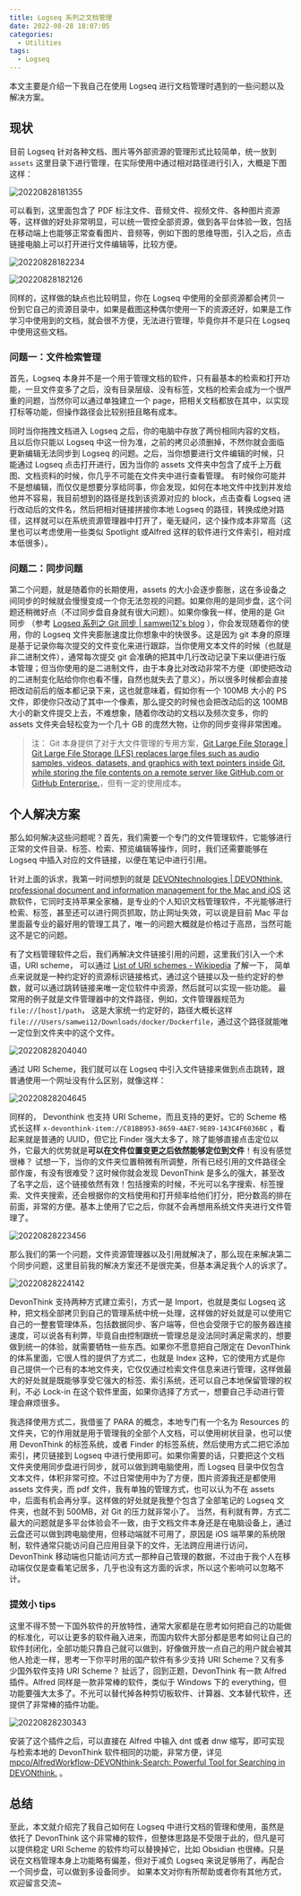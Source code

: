 ```yaml
---
title: Logseq 系列之文档管理
date: 2022-08-28 18:07:05
categories:
  - Utilities
tags: 
  - Logseq
---
```


本文主要是介绍一下我自己在使用 Logseq 进行文档管理时遇到的一些问题以及解决方案。

## 现状

目前 Logseq 针对各种文档、图片等外部资源的管理形式比较简单，统一放到 `assets` 这里目录下进行管理，在实际使用中通过相对路径进行引入，大概是下图这样：

![20220828181355](https://learner.oss-cn-hangzhou.aliyuncs.com/img/20220828181355.png)

<!--more-->

可以看到，这里面包含了 PDF 标注文件、音频文件、视频文件、各种图片资源等，这样做的好处非常明显，可以统一管控全部资源，做到各平台体验一致，包括在移动端上也能够正常查看图片、音频等，例如下图的思维导图，引入之后，点击链接电脑上可以打开进行文件编辑等，比较方便。

![20220828182234](https://learner.oss-cn-hangzhou.aliyuncs.com/img/20220828182234.png)

![20220828182126](https://learner.oss-cn-hangzhou.aliyuncs.com/img/20220828182126.png)

同样的，这样做的缺点也比较明显，你在 Logseq 中使用的全部资源都会拷贝一份到它自己的资源目录中，如果是截图这种偶尔使用一下的资源还好，如果是工作学习中使用到的文档，就会很不方便，无法进行管理，毕竟你并不是只在 Logseq 中使用这些文档。

### 问题一：文件检索管理

首先，Logseq 本身并不是一个用于管理文档的软件，只有最基本的检索和打开功能，一旦文件变多了之后，没有目录层级、没有标签，文档的检索会成为一个很严重的问题，当然你可以通过单独建立一个 page，把相关文档都放在其中，以实现打标等功能，但操作路径会比较别扭且略有成本。

同时当你拖拽文档进入 Logseq 之后，你的电脑中存放了两份相同内容的文档，且以后你只能以 Logseq 中这一份为准，之前的拷贝必须删掉，不然你就会面临更新编辑无法同步到 Logseq 的问题。之后，当你想要进行文件编辑的时候，只能通过 Logseq 点击打开进行，因为当你的 assets 文件夹中包含了成千上万截图、文档资料的时候，你几乎不可能在文件夹中进行查看管理。
有时候你可能并不是想编辑，而仅仅是想要分享给同事，你会发现，如何在本地文件中找到并发给他并不容易，我目前想到的路径是找到该资源对应的 block，点击查看 Logseq 进行改动后的文件名，然后把相对链接拼接你本地 Logseq 的路径，转换成绝对路径，这样就可以在系统资源管理器中打开了，毫无疑问，这个操作成本非常高（这里也可以考虑使用一些类似 Spotlight 或Alfred 这样的软件进行文件索引，相对成本低很多）。

### 问题二：同步问题

第二个问题，就是随着你的长期使用，assets 的大小会逐步膨胀，这在多设备之间同步的时候就会慢慢变成一个你无法忽视的问题。如果你用的是同步盘，这个问题还稍微好点（不过同步盘自身就有很大问题）。如果你像我一样，使用的是 Git 同步 （参考
[Logseq 系列之 Git 同步 | samwei12's blog](https://blog.samwei12.cn/2022/08/12/Utilities/Logseq%E7%B3%BB%E5%88%97%E4%B9%8BGit%E5%90%8C%E6%AD%A5/) ），你会发现随着你的使用，你的 Logseq 文件夹膨胀速度比你想象中的快很多。这是因为 git 本身的原理是基于记录你每次提交的文件变化来进行跟踪，当你使用文本文件的时候（也就是非二进制文件），通常每次提交 git 会准确的把其中几行改动记录下来以便进行版本管理；但当你使用的是二进制文件，由于本身比对改动非常不方便（即使把改动的二进制变化贴给你你也看不懂，自然也就失去了意义），所以很多时候都会直接把改动前后的版本都记录下来，这也就意味着，假如你有一个 100MB 大小的 PS 文件，即使你只改动了其中一个像素，那么提交的时候也会把改动后的这 100MB 大小的新文件提交上去，不难想象，随着你改动的文档以及频次变多，你的 assets 文件夹会轻松变为一个几十 GB 的庞然大物，让你的同步变得非常困难。

> 注： Git 本身提供了对于大文件管理的专用方案，[Git Large File Storage | Git Large File Storage (LFS) replaces large files such as audio samples, videos, datasets, and graphics with text pointers inside Git, while storing the file contents on a remote server like GitHub.com or GitHub Enterprise.](https://git-lfs.github.com/)，但有一定的使用成本。

## 个人解决方案

那么如何解决这些问题呢？首先，我们需要一个专门的文件管理软件，它能够进行正常的文件目录、标签、检索、预览编辑等操作，同时，我们还需要能够在 Logseq 中插入对应的文件链接，以便在笔记中进行引用。

针对上面的诉求，我第一时间想到的就是 [DEVONtechnologies | DEVONthink, professional document and information management for the Mac and iOS](https://www.devontechnologies.com/apps/devonthink) 这款软件，它同时支持苹果全家桶，是专业的个人知识文档管理软件，不光能够进行检索、标签，甚至还可以进行网页抓取，防止网址失效，可以说是目前 Mac 平台里面最专业的最好用的管理工具了，唯一的问题大概就是价格过于高昂，当然可能这不是它的问题。

有了文档管理软件之后，我们再解决文件链接引用的问题，这里我们引入一个术语，URI scheme， 可以通过 [List of URI schemes - Wikipedia](https://en.wikipedia.org/wiki/List_of_URI_schemes) 了解一下， 简单点来说就是一种约定好的资源标识链接格式，通过这个链接以及一些约定好的参数，就可以通过跳转链接来唯一定位软件中资源，然后就可以实现一些功能。 最常用的例子就是文件管理器中的文件路径，例如，文件管理器规范为 `file://[host]/path`， 这是大家统一约定好的，路径大概长这样 `file:///Users/samwei12/Downloads/docker/Dockerfile`，通过这个路径就能唯一定位到文件夹中的这个文件。

![20220828204040](https://learner.oss-cn-hangzhou.aliyuncs.com/img/20220828204040.png)

通过 URI Scheme，我们就可以在 Logseq 中引入文件链接来做到点击跳转，跟普通使用一个网址没有什么区别，就像这样： 

![20220828204645](https://learner.oss-cn-hangzhou.aliyuncs.com/img/20220828204645.png)

同样的， Devonthink 也支持 URI Scheme，而且支持的更好。它的 Scheme 格式长这样 `x-devonthink-item://C81BB953-8659-4AE7-9E89-143C4F6036BC` ，看起来就是普通的 UUID，但它比 Finder 强大太多了，除了能够直接点击定位以外，它最大的优势就是**可以在文件位置变更之后依然能够定位到文件**！有没有感觉很棒？ 试想一下，当你的文件夹位置稍微有所调整，所有已经引用的文件路径全部作废，有没有很难受？这时候你就会发现 DevonThink 是多么的强大，甚至改了名字之后，这个链接依然有效！包括搜索的时候，不光可以名字搜索、标签搜索、文件夹搜索，还会根据你的文档使用和打开频率给他们打分，把分数高的排在前面，非常的方便。基本上使用了它之后，你就不会再想用系统文件夹进行文件管理了。

![20220828223456](https://learner.oss-cn-hangzhou.aliyuncs.com/img/20220828223456.png)

那么我们的第一个问题，文件资源管理器以及引用就解决了，那么现在来解决第二个同步问题，这里目前我的解决方案还不是很完美，但基本满足我个人的诉求了。

![20220828224142](https://learner.oss-cn-hangzhou.aliyuncs.com/img/20220828224142.png)

DevonThink 支持两种方式建立索引，方式一是 Import，也就是类似 Logseq 这种，把文档全部拷贝到自己的管理系统中统一处理，这样做的好处就是可以使用它自己的一整套管理体系，包括数据同步、客户端等，但也会受限于它的服务器连接速度，可以说各有利弊，毕竟自由控制跟统一管理总是没法同时满足需求的，想要做到统一的体验，就需要牺牲一些东西。如果你不愿意把自己限定在 DevonThink 的体系里面，它很人性的提供了方式二，也就是 Index 这种，它的使用方式是你自己提供一个已有的本地文件夹，它仅仅通过检索文件信息来进行管理，这样做最大的好处就是既能够享受它强大的标签、索引系统，还可以自己本地保留管理的权利，不必 Lock-in 在这个软件里面，如果你选择了方式一，想要自己手动进行管理会麻烦很多。

我选择使用方式二，我借鉴了 PARA 的概念，本地专门有一个名为 Resources 的文件夹，它的作用就是用于管理我的全部个人文档，可以使用树状目录，也可以使用 DevonThink 的标签系统，或者 Finder 的标签系统，然后使用方式二把它添加索引，拷贝链接到 Logseq 中进行使用即可。如果你需要的话，只要把这个文档文件夹使用同步盘进行同步，就可以做到跨电脑使用，而 Logseq 目录中仅包含文本文件，体积非常可控。不过日常使用中为了方便，图片资源我还是都使用 assets 文件夹，而 pdf 文件，我有单独的管理方式，也可以认为不在 assets 中，后面有机会再分享。这样做的好处就是我整个包含了全部笔记的 Logseq 文件夹，也就不到 500MB，对 Git 的压力就非常小了。
当然，有利就有弊，方式二最大的问题就是多平台体验会不一致，由于文档文件本身还是在电脑设备上，通过云盘还可以做到跨电脑使用，但移动端就不可用了，原因是 iOS 端苹果的系统限制，软件通常只能访问自己应用目录下的文件，无法跨应用进行访问，DevonThink 移动端也只能访问方式一那种自己管理的数据，不过由于我个人在移动端仅仅是查看笔记居多，几乎也没有这方面的诉求，所以这个影响可以忽略不计。

### 提效小 tips

这里不得不赞一下国外软件的开放特性，通常大家都是在思考如何把自己的功能做的标准化，可以让更多的软件融入进来，而国内软件大部分都是思考如何让自己的软件封闭化，全部功能只靠自己就可以做到，好像做开放一点自己的用户就会被其他人抢走一样，思考一下你平时用的国产软件有多少支持 URI Scheme？又有多少国外软件支持 URI Scheme？
扯远了，回到正题，DevonThink 有一款 Alfred 插件。Alfred 同样是一款非常棒的软件，类似于 Windows 下的 everything，但功能要强大太多了。不光可以替代掉各种剪切板软件、计算器、文本替代软件，还提供了非常棒的插件功能。 

![20220828230343](https://learner.oss-cn-hangzhou.aliyuncs.com/img/20220828230343.png)

安装了这个插件之后，可以直接在 Alfred 中输入 dnt 或者 dnw 缩写，即可实现与检索本地的 DevonThink 软件相同的功能，非常方便，详见 [mpco/AlfredWorkflow-DEVONthink-Search: Powerful Tool for Searching in DEVONthink.](https://github.com/mpco/AlfredWorkflow-DEVONthink-Search) 。

## 总结

至此，本文就介绍完了我自己如何在 Logseq 中进行文档的管理和使用，虽然是依托了 DevonThink 这个非常棒的软件，但整体思路是不受限于此的，但凡是可以提供稳定 URI Scheme 的软件均可以替换掉它，比如 Obsidian 也很棒。只是说在文档管理本身上功能略有偏差，但对于减负 Logseq 来说足够用了，再配合一个同步盘，可以做到多设备同步。
如果本文对你有所帮助或者你有其他方式，欢迎留言交流~
